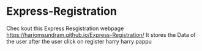 # Express-Registration
Chec kout this Express Resgistration webpage  https://hariomsundram.github.io/Express-Registration/ 
It stores the Data of the user after the user click on register
harry
harry
pappu
